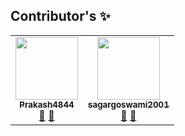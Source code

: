 ## Contributor's ✨
<table>
  <tc>
    <td align="center"><a href="https://github.com/Prakash4844"><img src="https://avatars.githubusercontent.com/u/81550376?v=4" width="100px;" alt=""/><br /><sub><b>Prakash4844</b></sub></a><br />
    <a href="#question-Prakash4844" title="Answering Questions">💬</a> <a href="https://github.com/Prakash4844/Let-s-Learn-Linux/commits?author=Prakash4844" title="Documentation">📖</a>
  </tc>
  
  <tc>
     <td align="center"><a href="https://github.com/sagargoswami2001"><img src="https://avatars.githubusercontent.com/u/88379870?v=4" width="100px;" alt=""/><br /><sub><b>sagargoswami2001</b></sub></a><br />
    <a href="#question-sagargoswami2001" title="Answering Questions">💬</a> <a href="https://github.com/Prakash4844/Rubikc/commits?author=sagargoswami2001" title="Documentation">📖</a>
  </tc>
</table>
